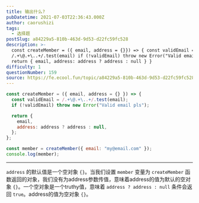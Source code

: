 ```yaml
---
title: 输出什么?
pubDatetime: 2021-07-03T22:36:43.000Z
author: caorushizi
tags:
  - 选择题
postSlug: a84229a5-810b-463d-9d53-d22fc59fc528
description: >-
  const createMember = ({ email, address = {}}) => { const validEmail =
  /.+\@.+\..+/.test(email) if (!validEmail) throw new Error("Valid email pls")
  return { email, address: address ? address : null } }
difficulty: 1
questionNumber: 159
source: https://fe.ecool.fun/topic/a84229a5-810b-463d-9d53-d22fc59fc528
---
```


```javascript
const createMember = ({ email, address = {} }) => {
  const validEmail = /.+\@.+\..+/.test(email);
  if (!validEmail) throw new Error("Valid email pls");

  return {
    email,
    address: address ? address : null,
  };
};

const member = createMember({ email: "my@email.com" });
console.log(member);
```

---

`address` 的默认值是一个空对象 `{}`。当我们设置 `member` 变量为 `createMember` 函数返回的对象，我们没有为address参数传值，意味着address的值为默认的空对象 `{}`。一个空对象是一个truthy值，意味着 `address ? address : null` 条件会返回 `true`。address的值为空对象 `{}`。
